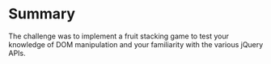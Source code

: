 # Summary

The challenge was to implement a fruit stacking game to test your knowledge of DOM manipulation and your familiarity with the various jQuery APIs.
